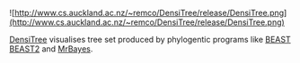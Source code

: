 ![http://www.cs.auckland.ac.nz/~remco/DensiTree/release/DensiTree.png](http://www.cs.auckland.ac.nz/~remco/DensiTree/release/DensiTree.png)

[DensiTree](http://www.cs.auckland.ac.nz/~remco/DensiTree/index.html) visualises tree set produced by phylogentic programs like [BEAST](http://beast.bio.ed.ac.uk/) [BEAST2](http://beast2.cs.auckland.ac.nz) and [MrBayes](http://mrbayes.sourceforge.net).

